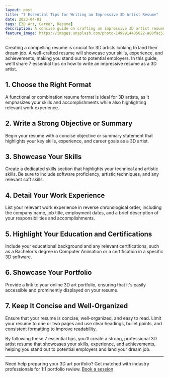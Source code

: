 ```yaml
---
layout: post
title: "7 Essential Tips for Writing an Impressive 3D Artist Resume"
date: 2023-04-01
tags: [3D Art, Career, Resume]
description: A concise guide on crafting an impressive 3D artist resume that showcases your skills, experience, and achievements to potential employers.
feature_image: https://images.unsplash.com/photo-1499914485622-a88fac536970?ixlib=rb-4.0.3&ixid=MnwxMjA3fDB8MHxwaG90by1wYWdlfHx8fGVufDB8fHx8&auto=format&fit=crop&w=1470&q=80
---
```


Creating a compelling resume is crucial for 3D artists looking to land their dream job. A well-crafted resume will showcase your skills, experience, and achievements, making you stand out to potential employers. In this guide, we'll share 7 essential tips on how to write an impressive resume as a 3D artist.

<!--more-->

## 1. Choose the Right Format

A functional or combination resume format is ideal for 3D artists, as it emphasizes your skills and accomplishments while also highlighting relevant work experience.

## 2. Write a Strong Objective or Summary

Begin your resume with a concise objective or summary statement that highlights your key skills, experience, and career goals as a 3D artist.

## 3. Showcase Your Skills

Create a dedicated skills section that highlights your technical and artistic skills. Be sure to include software proficiency, artistic techniques, and any relevant soft skills.

## 4. Detail Your Work Experience

List your relevant work experience in reverse chronological order, including the company name, job title, employment dates, and a brief description of your responsibilities and accomplishments.

## 5. Highlight Your Education and Certifications

Include your educational background and any relevant certifications, such as a Bachelor's degree in Computer Animation or a certification in a specific 3D software.

## 6. Showcase Your Portfolio

Provide a link to your online 3D art portfolio, ensuring that it's easily accessible and prominently displayed on your resume.

## 7. Keep It Concise and Well-Organized

Ensure that your resume is concise, well-organized, and easy to read. Limit your resume to one or two pages and use clear headings, bullet points, and consistent formatting to improve readability.

By following these 7 essential tips, you'll create a strong, professional 3D artist resume that showcases your skills, experience, and achievements, helping you stand out to potential employers and land your dream job.

---

Need help preparing your 3D art portfolio? Get matched with industry professionals for 1:1 portfolio review. [Book a session](https://polyway.flutterflow.app/Services)

